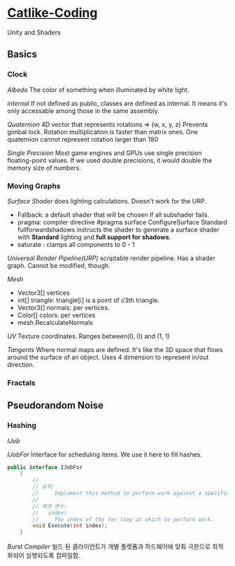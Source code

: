 # [Catlike-Coding](https://catlikecoding.com/unity/tutorials)
 Unity and Shaders
## Basics
### Clock
_Albedo_
The color of something when illuminated by white light.

_internal_
If not defined as public, classes are defined as internal.
It means it's only accessable among those in the same assembly.

_Quaternion_
4D vector that represents rotations => (w, x, y, z)
Prevents gimbal lock.
Rotation multiplication is faster than matrix ones.
One quaternion cannot represent rotation larger than 180

_Single Precision_
Most game engines and GPUs use single precision floating-point values.
If we used double precisions, it would double the memory size of numbers.

### Moving Graphs
_Surface Shader_
does lighting calculations. Doesn't work for the URP.
* Fallback: a default shader that will be chosen if all subshader fails.
* pragma: compiler directive
#pragma surface ConfigureSurface Standard fullforwardshadows
instructs the shader to generate a surface shader with **Standard** lighting and **full support for shadows**.
* saturate : clamps all components to 0 - 1 

_Universal Render Pipeline(URP)_
scriptable render pipeline. Has a shader graph. Cannot be modified, though.

_Mesh_
* Vector3[] vertices
* int[] triangle: triangle[i] is a point of i/3th triangle.
* Vector3[] normals: per vertices.
* Color[] colors: per vertices
* mesh.RecalculateNormals

_UV_
Texture coordinates.
Ranges between(0, 0) and (1, 1)

_Tangents_
Where normal maps are defined. It's like the 3D space that flows around the surface of an object.
Uses 4 dimension to represent in/out direction.
### Fractals

## Pseudorandom Noise
### Hashing
_IJob_


_IJobFor_
Interface for scheduling items. We use it here to fill hashes.
```cs
public interface IJobFor
    {
        //
        // 요약:
        //     Implement this method to perform work against a specific iteration index.
        //
        // 매개 변수:
        //   index:
        //     The index of the for loop at which to perform work.
        void Execute(int index);
    }
```

_Burst Compiler_
빌드 된 클라이언트가 개별 플랫폼과 하드웨어에 맞춰 극한으로 최적화되어 실행되도록 컴파일함.